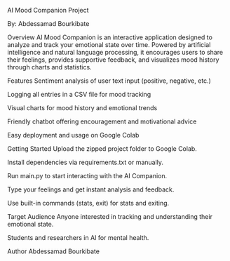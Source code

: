 
AI Mood Companion Project

By: Abdessamad Bourkibate

Overview
AI Mood Companion is an interactive application designed to analyze and track your emotional state over time. Powered by artificial intelligence and natural language processing, it encourages users to share their feelings, provides supportive feedback, and visualizes mood history through charts and statistics.

Features
Sentiment analysis of user text input (positive, negative, etc.)

Logging all entries in a CSV file for mood tracking

Visual charts for mood history and emotional trends

Friendly chatbot offering encouragement and motivational advice

Easy deployment and usage on Google Colab

Getting Started
Upload the zipped project folder to Google Colab.

Install dependencies via requirements.txt or manually.

Run main.py to start interacting with the AI Companion.

Type your feelings and get instant analysis and feedback.

Use built-in commands (stats, exit) for stats and exiting.

Target Audience
Anyone interested in tracking and understanding their emotional state.

Students and researchers in AI for mental health.

Author
Abdessamad Bourkibate

